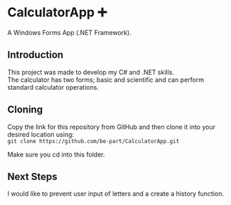# CalculatorApp ➕

A Windows Forms App (.NET Framework).   

## Introduction  

This project was made to develop my C# and .NET skills.  
The calculator has two forms; basic and scientific and can perform standard calculator operations.  

## Cloning  

Copy the link for this repository from GitHub and then clone it into your desired location using:   
`git clone https://github.com/be-part/CalculatorApp.git`  

Make sure you cd into this folder.   

## Next Steps  

I would like to prevent user input of letters and a create a history function.  
